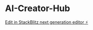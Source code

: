 # AI-Creator-Hub

[Edit in StackBlitz next generation editor ⚡️](https://stackblitz.com/~/github.com/ValueaddersWorld/AI-Creator-Hub)